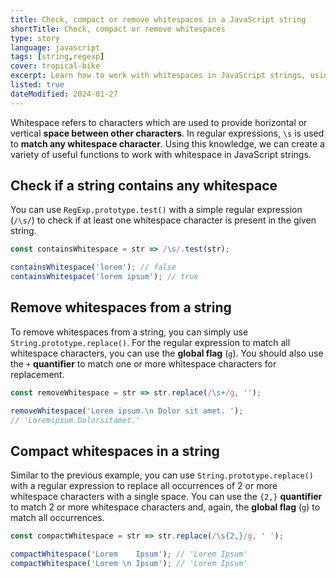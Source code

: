 ```yaml
---
title: Check, compact or remove whitespaces in a JavaScript string
shortTitle: Check, compact or remove whitespaces
type: story
language: javascript
tags: [string,regexp]
cover: tropical-bike
excerpt: Learn how to work with whitespaces in JavaScript strings, using these simple yet powerful regular expression techniques.
listed: true
dateModified: 2024-01-27
---
```


Whitespace refers to characters which are used to provide horizontal or vertical **space between other characters**. In regular expressions, `\s` is used to **match any whitespace character**. Using this knowledge, we can create a variety of useful functions to work with whitespace in JavaScript strings.

## Check if a string contains any whitespace

You can use `RegExp.prototype.test()` with a simple regular expression (`/\s/`) to check if at least one whitespace character is present in the given string.

```js
const containsWhitespace = str => /\s/.test(str);

containsWhitespace('lorem'); // false
containsWhitespace('lorem ipsum'); // true
```

## Remove whitespaces from a string

To remove whitespaces from a string, you can simply use `String.prototype.replace()`. For the regular expression to match all whitespace characters, you can use the **global flag** (`g`). You should also use the `+` **quantifier** to match one or more whitespace characters for replacement.

```js
const removeWhitespace = str => str.replace(/\s+/g, '');

removeWhitespace('Lorem ipsum.\n Dolor sit amet. ');
// 'Loremipsum.Dolorsitamet.'
```

## Compact whitespaces in a string

Similar to the previous example, you can use `String.prototype.replace()` with a regular expression to replace all occurrences of 2 or more whitespace characters with a single space. You can use the `{2,}` **quantifier** to match 2 or more whitespace characters and, again, the **global flag** (`g`) to match all occurrences.

```js
const compactWhitespace = str => str.replace(/\s{2,}/g, ' ');

compactWhitespace('Lorem    Ipsum'); // 'Lorem Ipsum'
compactWhitespace('Lorem \n Ipsum'); // 'Lorem Ipsum'
```
